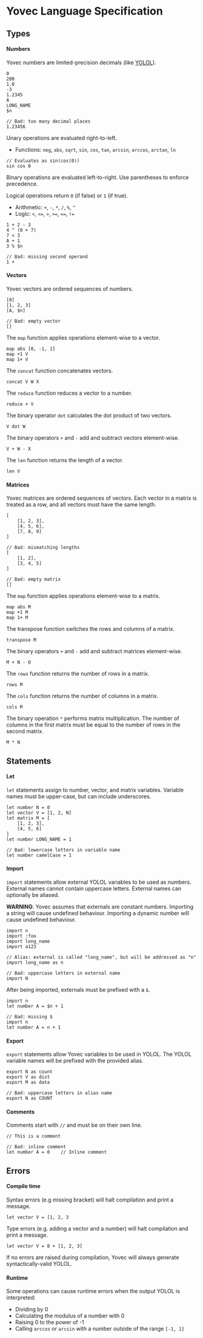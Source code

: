 # Yovec Language Specification

## Types

#### Numbers

Yovec numbers are limited-precision decimals (like [YOLOL](https://wiki.starbasegame.com/index.php/YOLOL#Decimals)).

```
0
200
1.0
-3
1.2345
A
LONG_NAME
$n
```

```
// Bad: too many decimal places
1.23456
```

Unary operations are evaluated right-to-left.

- Functions: `neg`, `abs`, `sqrt`, `sin`, `cos`, `tan`, `arcsin`, `arccos`, `arctan`, `ln`

```
// Evaluates as sin(cos(0))
sin cos 0
```

Binary operations are evaluated left-to-right. Use parentheses to enforce precedence.

Logical operations return `0` (if false) or `1` (if true).

- Arithmetic: `+`, `-`, `*`, `/`, `%`, `^`
- Logic: `<`, `<=`, `>`, `>=`, `==`, `!=`

```
1 + 2 - 3
4 ^ (8 + 7)
7 < 3
A + 1
3 % $n
```

```
// Bad: missing second operand
1 +
```

#### Vectors

Yovec vectors are ordered sequences of numbers.

```
[0]
[1, 2, 3]
[A, $n]
```

```
// Bad: empty vector
[]
```

The `map` function applies operations element-wise to a vector.

```
map abs [0, -1, 1]
map +1 V
map 1+ V
```

The `concat` function concatenates vectors.

```
concat V W X
```

The `reduce` function reduces a vector to a number.

```
reduce + V
```

The binary operator `dot` calculates the dot product of two vectors.

```
V dot W
```

The binary operators `+` and `-` add and subtract vectors element-wise.

```
V + W - X
```

The `len` function returns the length of a vector.

```
len V
```

#### Matrices

Yovec matrices are ordered sequences of vectors. Each vector in a matrix is treated as a row, and all vectors must have the same length.

```
[
    [1, 2, 3],
    [4, 5, 6],
    [7, 8, 9]
]
```

```
// Bad: mismatching lengths
[
    [1, 2],
    [3, 4, 5]
]
```

```
// Bad: empty matrix
[]
```

The `map` function applies operations element-wise to a matrix.

```
map abs M
map +1 M
map 1+ M
```

The transpose function switches the rows and columns of a matrix.

````
transpose M
````

The binary operators `+` and `-` add and subtract matrices element-wise.

```
M + N - O
```

The `rows` function returns the number of rows in a matrix.

```
rows M
```

The `cols` function returns the number of columns in a matrix.

```
cols M
```

The binary operation `*` performs matrix multiplication. The number of columns in the first matrix must be equal to the number of rows in the second matrix.

```
M * N
```

## Statements

#### Let

`let` statements assign to number, vector, and matrix variables. Variable names must be upper-case, but can include underscores.

```
let number N = 0
let vector V = [1, 2, N]
let matrix M = [
    [1, 2, 3],
    [4, 5, 6]
]
let number LONG_NAME = 1
```

```
// Bad: lowercase letters in variable name
let number camelCase = 1
```

#### Import

`import` statements allow external YOLOL variables to be used as numbers. External names cannot contain uppercase letters. External names can optionally be aliased.

**WARNING**: Yovec assumes that externals are constant numbers. Importing a string will cause undefined behaviour. Importing a dynamic number will cause undefined behaviour.

```
import n
import :foo
import long_name
import a123
```

```
// Alias: external is called "long_name", but will be addressed as "n"
import long_name as n
```

```
// Bad: uppercase letters in external name
import N
```

After being imported, externals must be prefixed with a `$`.

```
import n
let number A = $n + 1
```

```
// Bad: missing $
import n
let number A = n + 1
```

#### Export

`export` statements allow Yovec variables to be used in YOLOL. The YOLOL variable names will be prefixed with the provided alias.

```
export N as count
export V as dist
export M as data
```

```
// Bad: uppercase letters in alias name
export N as COUNT
```

#### Comments

Comments start with `//` and must be on their own line.

```
// This is a comment
```

```
// Bad: inline comment
let number A = 0    // Inline comment
```

## Errors

#### Compile time

Syntax errors (e.g missing bracket) will halt compilation and print a message.

```
let vector V = [1, 2, 3
```

Type errors (e.g. adding a vector and a number) will halt compilation and print a message.

```
let vector V = 0 + [1, 2, 3]
```

If no errors are raised during compilation, Yovec will always generate syntactically-valid YOLOL.

#### Runtime

Some operations can cause runtime errors when the output YOLOL is interpreted:

- Dividing by 0
- Calculating the modulus of a number with 0
- Raising 0 to the power of -1
- Calling `arccos` or `arcsin` with a number outside of the range `[-1, 1]`
